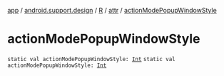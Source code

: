 [app](../../../index.md) / [android.support.design](../../index.md) / [R](../index.md) / [attr](index.md) / [actionModePopupWindowStyle](.)

# actionModePopupWindowStyle

`static val actionModePopupWindowStyle: `[`Int`](https://kotlinlang.org/api/latest/jvm/stdlib/kotlin/-int/index.html)
`static val actionModePopupWindowStyle: `[`Int`](https://kotlinlang.org/api/latest/jvm/stdlib/kotlin/-int/index.html)